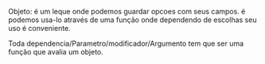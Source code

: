 Objeto: é um leque onde podemos guardar opcoes com seus campos. é podemos usa-lo através de uma função onde dependendo de escolhas seu uso é conveniente.

Toda dependencia/Parametro/modificador/Argumento tem que ser uma função que avalia um objeto.
